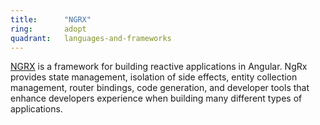 ```yaml
---
title:      "NGRX"
ring:       adopt
quadrant:   languages-and-frameworks
---
```


[NGRX](https://ngrx.io/) is a framework for building reactive applications in Angular. NgRx provides state management, isolation of side effects, entity collection management, router bindings, code generation, and developer tools that enhance developers experience when building many different types of applications.
